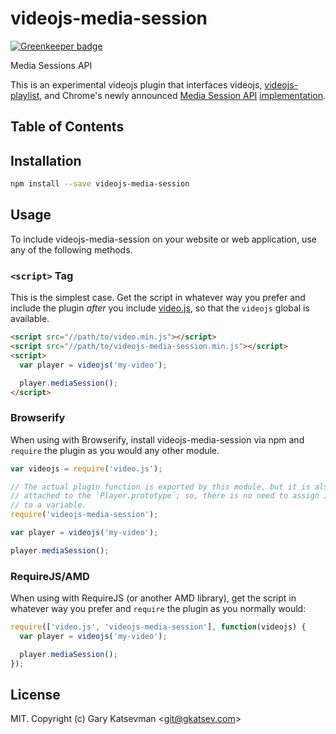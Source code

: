 # videojs-media-session

[![Greenkeeper badge](https://badges.greenkeeper.io/videojs/videojs-media-session.svg)](https://greenkeeper.io/)

Media Sessions API

This is an experimental videojs plugin that interfaces videojs, [videojs-playlist][], and Chrome's newly announced [Media Session API] [implementation][].

## Table of Contents

<!-- START doctoc -->
<!-- END doctoc -->
## Installation

```sh
npm install --save videojs-media-session
```

## Usage

To include videojs-media-session on your website or web application, use any of the following methods.

### `<script>` Tag

This is the simplest case. Get the script in whatever way you prefer and include the plugin _after_ you include [video.js][videojs], so that the `videojs` global is available.

```html
<script src="//path/to/video.min.js"></script>
<script src="//path/to/videojs-media-session.min.js"></script>
<script>
  var player = videojs('my-video');

  player.mediaSession();
</script>
```

### Browserify

When using with Browserify, install videojs-media-session via npm and `require` the plugin as you would any other module.

```js
var videojs = require('video.js');

// The actual plugin function is exported by this module, but it is also
// attached to the `Player.prototype`; so, there is no need to assign it
// to a variable.
require('videojs-media-session');

var player = videojs('my-video');

player.mediaSession();
```

### RequireJS/AMD

When using with RequireJS (or another AMD library), get the script in whatever way you prefer and `require` the plugin as you normally would:

```js
require(['video.js', 'videojs-media-session'], function(videojs) {
  var player = videojs('my-video');

  player.mediaSession();
});
```

## License

MIT. Copyright (c) Gary Katsevman &lt;git@gkatsev.com&gt;


[videojs]: http://videojs.com/
[videojs-playlist]: https://github.com/brightcove/videojs-playlist
[Media Session API]: https://wicg.github.io/mediasession/
[implementation]: https://developers.google.com/web/updates/2017/02/media-session
